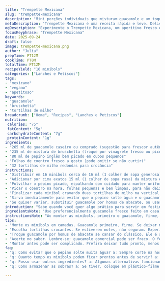 ```yaml
---
title: "Trempette Mexicana"
slug: "trempette-mexicana"
description: "Mini porções individuais que misturam guacamole e um toque fresco de bruschetta, com pedaços crocantes de pepino e aroma de coentro. Fácil, rápido, direto ao ponto e ótimo para reuniões informais. Sem glúten, sem lactose, vegano, sem nozes. Troque o guacamole por creme de abacate temperado, se quiser algo mais suave ou sem conservantes artificiais. As crostinhas de milho devem estar firmes para manter a textura, nada de moles. Fácil montar e visual atraente com a crocância lado a lado na apresentação."
metaDescription: "Trempette Mexicana é uma receita rápida e leve. Delicie-se com guacamole e bruschetta em minibols crocantes."
ogDescription: "Experimente o Trempette Mexicana, um aperitivo fresco e crocante. Essa combinação de guacamole e bruschetta é perfeita para qualquer ocasião."
focusKeyphrase: "Trempette Mexicana"
date: 2025-09-24
draft: false
image: trempette-mexicana.png
author: "Julia"
prepTime: PT12M
cookTime: PT0M
totalTime: PT12M
recipeYield: "16 minibols"
categories: ["Lanches e Petiscos"]
tags:
- "mexicano"
- "vegano"
- "apetitoso"
keywords:
- "guacamole"
- "bruschetta"
- "tortilhas de milho"
breadcrumb: ["Home", "Recipes", "Lanches e Petiscos"]
nutrition: 
 calories: "75"
 fatContent: "5g"
 carbohydrateContent: "7g"
 proteinContent: "1g"
ingredients:
- "265 ml de guacamole caseiro ou comprado (sugestão para frescor autêntico)"
- "235 ml de mistura de bruschetta (troque por vinagrete fresco ou pico de gallo)"
- "80 ml de pepino inglês bem picado em cubos pequenos"
- "Folhas de coentro fresco a gosto (pode omitir se não curtir)"
- "32 tortilhas de milho redondas para crocância"
instructions:
- "Distribuir em 16 minibols cerca de 16 ml (1 colher de sopa generosa) de guacamole no fundo; espalhar uniformemente, evitando bolhas grandes. Guacamole com textura muito mole pode escorrer e destruir o efeito."
- "Adicionar por cima exatos 15 ml (1 colher de sopa rasa) da mistura de bruschetta. Use uma colher pequena para não afundar o guacamole, que precisa continuar aparente. Se estiver com muita calda, escorra um pouco antes."
- "Polvilhar o pepino picado, espalhando com cuidado para manter uniformidade, evitando juntar grandes pedaços no fundo ou no canto."
- "Picar o coentro na hora, folhas pequenas e bem limpas, para não deixar sabor amargo nem pelos rígidos. Salpicar conforme gosto, é opcional; funciona até só com pepino para os que não gostam."
- "Finalizar cada minibol cravando duas tortilhas de milho na vertical - devem estar firmes, crocantes, sem sinais de umidade para que mantenham a textura e apresentação. Dispor tortilhas com leve inclinação para que segurem."
- "Sirva imediatamente para evitar que o pepino solte água e o guacamole oxide. Se precisar preparar antes, cubra com plástico-filme e mantenha refrigerado; monte as tortilhas só antes de servir."
- "Se quiser variar, substituir guacamole por homus de abacate, ou usar tomates picados frescos no lugar do bruschetta. O pepino pode virar rabanete para frescor diferente."
introduction: "Sabe quando você quer algo prático para servir em festinhas, sem enrolar nem entregar coisa pesada? Surgiu essa ideia – bolinhos com camadas frescas inspiradas no México, que misturam a cremosidade do guacamole do jeitinho que você gosta com o toque ácido de uma bruschetta, tudo em mini porções para todo mundo pegar na mão, jogar na boca e fechar os olhos sem culpa. A textura crocante do pepino, a fragrância quase inebriante do coentro, o contraste visual com as tortilhas... É aquele petisco que derruba a mesmice do milho com guacamole e ainda mantém a praticidade. Ideal pra quando a vontade bate do nada e quer impressionar sem ter que sujar muita panela. Dica: troque o guacamole comercial por caseiro, lembra melhor o que a gente tá fazendo no Brasil com abacate fresco e limão."
ingredientsNote: "Use preferencialmente guacamole fresco feito em casa, temperado com limão, sal, coentro e um toque de pimenta. O guacamole pronto do mercado costuma variar muito em textura e frescor, o que pode afetar a montagem. Para a bruschetta, escolha um produto sem excesso de óleo para não escorrer dentro dos minibols ou faça seu próprio vinagrete com tomate, cebola, manjericão, azeite e vinagre de vinho. O pepino inglês é ideal pela textura firme e sabor neutro, evite cortar muito cedo para não soltar muita água. O coentro fresco deve estar bem lavado, folhas tenras e sem talos, para não amargar. As tortilhas de milho precisam estar fresquinhas e crocantes para manter a apresentação, podem ser substituídas por palitos de pão tostado ou chips de batata-doce."
instructionsNote: "Ao montar as minibols, primeiro o guacamole, firme, que deve aceitar uma camada generosa sem desmanchar. Pressionar ou misturar pode romper a textura e deixar aguado. Logo pela textura usamos colher pequena para colocar a mistura de bruschetta; esta deve estar pouco líquida para não afogar o guacamole. Cubra com pepino picado bem uniforme e coentro justo antes de servir para preservar frescor e evitar molhar demais. Inserir as tortilhas na hora que for servir; elas seguram a crocância e dão charme extra. Se for segurar o serviço, é melhor montar tudo menos as tortilhas e cobrir com plástico-filme direto na superfície para evitar oxidação e perda de textura."
tips:
- "Monte os minibols em camadas. Guacamole primeiro, firme. Se deixar mole, vai desmoronar tudo. A textura faz a diferença. Mistura de bruschetta deve ser densa. Use colher pequena. Assim não afunda. Pepino cortado uniforme. Para frescor, pique na hora. Coentro salpicado logo antes de servir."
- "Escolha tortilhas crocantes. Se estiverem moles, não seguram. Experimente chips de batata-doce ou palitos de pão. Isso adiciona variação. Mantenha tudo refrigerado, menos as tortilhas. Assim preserva a frescura e textura. O pepino escorre água. Monte na hora de servir. Um plástico-filme pode ajudar."
- "Troque guacamole por homus de abacate se cansar do clássico. Ele é saboroso e leve. Bruschetta também pode mudar. Invista em tomates frescos. Olhe bem a textura. Mistura de cebola e manjericão se encaixa aqui. Pets não precisam estar sempre iguais. Teste combinações. Mude sempre a proporção."
- "Acerte no sabor. Lembre-se: guacamole comercial pode ser fraco. O feito em casa, sempre brilha. Tem mais vida. Variações de tempero viram truques. Limão, sal e pimenta, na medida. Não esqueça as tortilhas na hora de servir. Elas dão crocância e praticidade. Monitore a apresentação."
- "Montar antes pode ser complicado. Prefira deixar tudo pronto, menos as tortilhas. A apresentação importa. Se não, a umidade pode ser um problema. Armazenamento? É melhor em recipiente fechado. Cuidado com os pepinos. Temperaturas frias ajudam a preservar. Curta a experiência de montar."
faq:
- "q: Como evitar que o pepino solte muita água? a: Sempre corte na hora. Não misture com sal antes. Isso solta líquido. O pepino inglês ajuda. Ele é mais firme. Não deixe fora muito tempo. Às vezes, é o segredo."
- "q: Quanto tempo os minibols podem ficar prontos antes de servir? a: Ideal é pouco antes. Se demorar muito, oxida. Mantenha refrigerado, sim. Tortilhas, só quando for servir. Assim não murcham. Mantenha crocância."
- "q: Posso usar outros ingredientes? a: Algumas alternativas funcionam. Tente rabanete no lugar do pepino. Isso adiciona personalidade. Para bruschetta, aposte em ingredientes frescos. Mude a proporção. Mantenha o frescor."
- "q: Como armazenar as sobras? a: Se tiver, coloque em plástico-filme direto na superfície. Isso evita oxidação. Mas as tortilhas não podem ficar. Use recipiente fechado. E as tortilhas, repoque ao serve."

---
```


